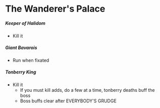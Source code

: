 # The Wanderer's Palace

##### Keeper of Halidom

- Kill it

##### Giant Bavarois

- Run when fixated

##### Tonberry King

- Kill it
  - If you must kill adds, do a few at a time, tonberry deaths buff the boss
  - Boss buffs clear after EVERYBODY'S GRUDGE
